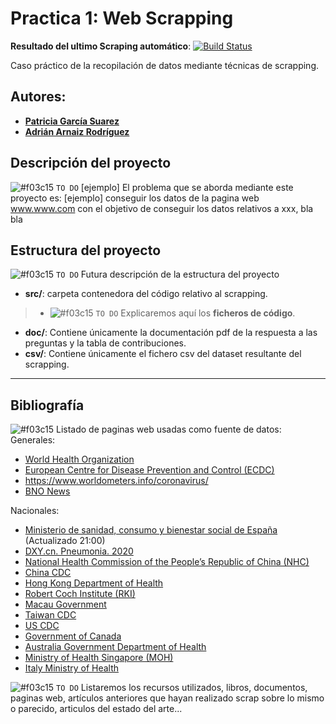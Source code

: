 # Practica 1: Web Scrapping  

**Resultado del ultimo Scraping automático**: [![Build Status](https://travis-ci.org/AdrianArnaiz/scrap_uoc.svg?branch=master)](https://travis-ci.org/AdrianArnaiz/scrap_uoc)

Caso práctico de la recopilación de datos mediante técnicas de scrapping.


## Autores:
* [**Patricia García Suarez**](mailto:pgarcia054@uoc.edu)
* [**Adrián Arnaiz Rodríguez**](mailto:aarnaizr@uoc.edu) 

## Descripción del proyecto
![#f03c15](https://placehold.it/15/f03c15/000000?text=+) `TO DO` [ejemplo] El problema que se aborda mediante este proyecto es: [ejemplo] conseguir los datos de la pagina web www.www.com con el objetivo de conseguir los datos relativos a xxx, bla bla

## Estructura del proyecto
![#f03c15](https://placehold.it/15/f03c15/000000?text=+) `TO DO` Futura descripción de la estructura del proyecto
* **src/**: carpeta contenedora del código relativo al scrapping.
 > * ![#f03c15](https://placehold.it/15/f03c15/000000?text=+) `TO DO` Explicaremos aquí los **ficheros de código**.
* **doc/**: Contiene únicamente la documentación pdf de la respuesta a las preguntas y la tabla de contribuciones.
* **csv/**: Contiene únicamente el fichero csv del dataset resultante del scrapping.

*************
## Bibliografía 
![#f03c15](https://placehold.it/15/f03c15/000000?text=+) Listado de paginas web usadas como fuente de datos:  
Generales:  
* [World Health Organization](https://www.who.int/)
* [European Centre for Disease Prevention and Control (ECDC)](https://www.ecdc.europa.eu/en/geographical-distribution-2019-ncov-cases)
* https://www.worldometers.info/coronavirus/
* [BNO News](https://bnonews.com/index.php/2020/02/the-latest-coronavirus-cases/)  

Nacionales:  
* [Ministerio de sanidad, consumo y bienestar social de España](https://www.mscbs.gob.es/profesionales/saludPublica/ccayes/alertasActual/nCov-China/situacionActual.htm) (Actualizado 21:00)
* [DXY.cn. Pneumonia. 2020](http://3g.dxy.cn/newh5/view/pneumonia)
* [National Health Commission of the People’s Republic of China (NHC)](http://www.nhc.gov.cn/xcs/yqtb/list_gzbd.shtml)
* [China CDC](http://weekly.chinacdc.cn/news/TrackingtheEpidemic.htm)
* [Hong Kong Department of Health](https://www.chp.gov.hk/en/features/102465.html)
* [Robert Coch Institute (RKI)](https://www.rki.de/DE/Content/InfAZ/N/Neuartiges_Coronavirus/Fallzahlen.html)
* [Macau Government](https://www.ssm.gov.mo/portal/)
* [Taiwan CDC](https://sites.google.com/cdc.gov.tw/2019ncov/taiwan?authuser=0)
* [US CDC](https://www.cdc.gov/coronavirus/2019-ncov/index.html)
* [Government of Canada](https://www.canada.ca/en/public-health/services/diseases/coronavirus.html)
* [Australia Government Department of Health](https://www.health.gov.au/news/coronavirus-update-at-a-glance)
* [Ministry of Health Singapore (MOH)](https://www.moh.gov.sg/covid-19)
* [Italy Ministry of Health](http://www.salute.gov.it/nuovocoronavirus)

![#f03c15](https://placehold.it/15/f03c15/000000?text=+) `TO DO` Listaremos los recursos utilizados, libros, documentos, paginas web, artículos anteriores que hayan realizado scrap sobre lo mismo o parecido, articulos del estado del arte...
